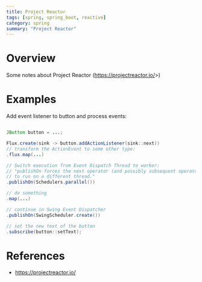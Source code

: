 ```yaml
---
title: Project Reactor
tags: [spring, spring_boot, reactive]
category: spring
summary: "Project Reactor"
---
```


# Overview

Some notes about Project Reactor (<https://projectreactor.io/>>)

# Examples

Add event listener to button and process events:

~~~java

JButton button = ...;

Flux.create(sink -> button.addActionListener(sink::next))
// transform the ActionEvent to some other type:
.flux.map(...)

// Switch execution from Event Dispatch Thread to worker: 
// "publishOn forces the next operator (and possibly subsequent operators after the next one) 
// to run on a different thread."
.publishOn(Schedulers.parallel())

// do something
.map(...)

// continue in Swing Event Dispatcher
.publishOn(SwingScheduler.create())

// set the new text of the button
.subscribe(button::setText);

~~~

# References

* <https://projectreactor.io/>
